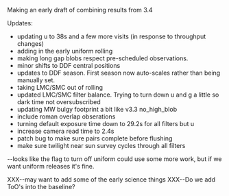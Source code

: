 Making an early draft of combining results from 3.4

Updates:

* updating u to 38s and a few more visits (in response to throughput changes)
* adding in the early uniform rolling
* making long gap blobs respect pre-scheduled observations.
* minor shifts to DDF central positions
* updates to DDF season. First season now auto-scales rather than being manually set.
* taking LMC/SMC out of rolling
* updated LMC/SMC filter balance. Trying to turn down u and g a little so dark time not oversubscribed
* updating MW bulgy footprint a bit like v3.3 no_high_blob
* include roman overlap obserations
* turning default exposure time down to 29.2s for all filters but u
* increase camera read time to 2.4s
* patch bug to make sure pairs complete before flushing
* make sure twilight near sun survey cycles through all filters


--looks like the flag to turn off uniform could use some more work, but if we want uniform releases it's fine.

XXX--may want to add some of the early science things
XXX--Do we add ToO's into the baseline?

